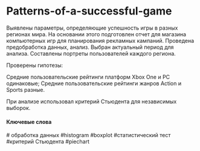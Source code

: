 # Patterns-of-a-successful-game

Выявлены параметры, определяющие успешность игры в разных регионах мира. На основании этого подготовлен отчет для магазина компьютерных игр для планирования рекламных кампаний. Проведена предобработка данных, анализ. Выбран актуальный период для анализа. Составлены портреты пользователей каждого региона. 

Проверены гипотезы: 

Средние пользовательские рейтинги платформ Xbox One и PC одинаковые; 
Средние пользовательские рейтинги жанров Action и Sports разные. 

При анализе использовал критерий Стьюдента для независимых выборок.

<h4 align="left">Ключевые слова</h4>
# обработка данных #histogram #boxplot #статистический тест #критерий Стьюдента #piechart
</div></code></pre>
